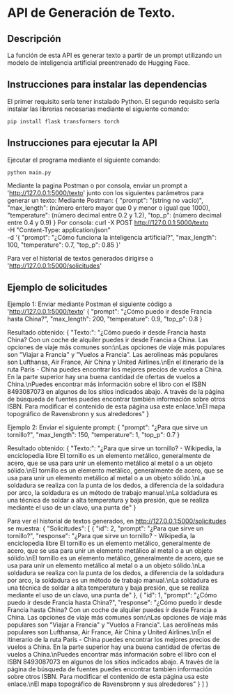 # API de Generación de Texto.

## Descripción
La función de esta API es generar texto a partir de un prompt utilizando un modelo de inteligencia artificial preentrenado de Hugging Face.

## Instrucciones para instalar las dependencias
El primer requisito sería tener instalado Python.
El segundo requisito sería instalar las librerias necesarias mediante el siguiente comando:

    pip install flask transformers torch

## Instrucciones para ejecutar la API
Ejecutar el programa mediante el siguiente comando:

    python main.py

Mediante la pagina Postman o por consola, enviar un prompt a 'http://127.0.0.1:5000/texto' junto con los siguientes parámetros para generar un texto:
Mediante Postman:
    {
	    "prompt": "(string no vacío)",
      "max_length": (número entero mayor que 0 y menor o igual que 1000),
      "temperature": (número decimal entre 0.2 y 1.2),
      "top_p": (número decimal entre 0.4 y 0.9)
    }
Por consola:
    curl -X POST http://127.0.0.1:5000/texto \
    -H "Content-Type: application/json" \
    -d '{
      "prompt": "¿Cómo funciona la inteligencia artificial?",
      "max_length": 100,
      "temperature": 0.7,
      "top_p": 0.85
    }' 
    
Para ver el historial de textos generados dirigirse a 'http://127.0.0.1:5000/solicitudes'

## Ejemplo de solicitudes
Ejemplo 1:
Enviar mediante Postman el siguiente código a 'http://127.0.0.1:5000/texto'
{
	"prompt": "¿Cómo puedo ir desde Francia hasta China?",
    "max_length": 200,
    "temperature": 0.9,
    "top_p": 0.8
}

Resultado obtenido:
{
    "Texto:": "¿Cómo puedo ir desde Francia hasta China? Con un coche de alquiler puedes ir desde Francia a China. Las opciones de viaje más comunes son:\nLas opciones de viaje más populares son \"Viajar a Francia\" y \"Vuelos a Francia\". Las aerolíneas más populares son Lufthansa, Air France, Air China y United Airlines.\nEn el itinerario de la ruta París - China puedes encontrar los mejores precios de vuelos a China. En la parte superior hay una buena cantidad de ofertas de vuelos a China.\nPuedes encontrar más información sobre el libro con el ISBN 8493087073 en algunos de los sitios indicados abajo. A través de la página de búsqueda de fuentes puedes encontrar también información sobre otros ISBN. Para modificar el contenido de esta página usa este enlace.\nEl mapa topográfico de Ravensbronn y sus alrededores"
}

Ejemplo 2:
Enviar el siguiente prompt:
{
	"prompt": "¿Para que sirve un tornillo?",
    "max_length": 150,
    "temperature": 1,
    "top_p": 0.7
}

Resultado obtenido:
{
    "Texto:": "¿Para que sirve un tornillo? - Wikipedia, la enciclopedia libre El tornillo es un elemento metálico, generalmente de acero, que se usa para unir un elemento metálico al metal o a un objeto sólido.\nEl tornillo es un elemento metálico, generalmente de acero, que se usa para unir un elemento metálico al metal o a un objeto sólido.\nLa soldadura se realiza con la punta de los dedos, a diferencia de la soldadura por arco, la soldadura es un método de trabajo manual.\nLa soldadura es una técnica de soldar a alta temperatura y baja presión, que se realiza mediante el uso de un clavo, una punta de"
}

Para ver el historial de textos generados, en http://127.0.0.1:5000/solicitudes se muestra:
{
  "Solicitudes": [
    {
      "id": 2,
      "prompt": "¿Para que sirve un tornillo?",
      "response": "¿Para que sirve un tornillo? - Wikipedia, la enciclopedia libre El tornillo es un elemento metálico, generalmente de acero, que se usa para unir un elemento metálico al metal o a un objeto sólido.\nEl tornillo es un elemento metálico, generalmente de acero, que se usa para unir un elemento metálico al metal o a un objeto sólido.\nLa soldadura se realiza con la punta de los dedos, a diferencia de la soldadura por arco, la soldadura es un método de trabajo manual.\nLa soldadura es una técnica de soldar a alta temperatura y baja presión, que se realiza mediante el uso de un clavo, una punta de"
    },
    {
      "id": 1,
      "prompt": "¿Cómo puedo ir desde Francia hasta China?",
      "response": "¿Cómo puedo ir desde Francia hasta China? Con un coche de alquiler puedes ir desde Francia a China. Las opciones de viaje más comunes son:\nLas opciones de viaje más populares son \"Viajar a Francia\" y \"Vuelos a Francia\". Las aerolíneas más populares son Lufthansa, Air France, Air China y United Airlines.\nEn el itinerario de la ruta París - China puedes encontrar los mejores precios de vuelos a China. En la parte superior hay una buena cantidad de ofertas de vuelos a China.\nPuedes encontrar más información sobre el libro con el ISBN 8493087073 en algunos de los sitios indicados abajo. A través de la página de búsqueda de fuentes puedes encontrar también información sobre otros ISBN. Para modificar el contenido de esta página usa este enlace.\nEl mapa topográfico de Ravensbronn y sus alrededores"
    }
  ]
}